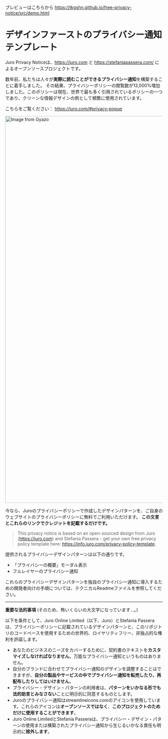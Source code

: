 プレビューはこちらから
https://tkgshn.github.io/free-privacy-notice/src/demo.html

# デザインファーストのプライバシー通知テンプレート

Juro Privacy Noticeは、https://juro.com と https://stefaniapassera.com/ によるオープンソースプロジェクトです。

数年前、私たちは人々が<b>実際に読むことができるプライバシー通知</b>を構築することに着手しました。
その結果、プライバシーポリシーの閲覧数が13,000%増加しました。このポリシーは現在、世界で最も多く引用されているポリシーの一つであり、クリーンな情報デザインの例として頻繁に使用されています。

こちらをご覧ください： https://juro.com/#privacy-popup

<a href="https://civichat.gyazo.com/b99e3e4fa4c419537c679fc1dc24919c"><img src="https://t.gyazo.com/teams/civichat/b99e3e4fa4c419537c679fc1dc24919c.jpg" alt="Image from Gyazo" width="1233"/></a>

今なら、Juroのプライバシーポリシーで作成したデザインパターンを、ご自身のウェブサイトのプライバシーポリシーに無料でご利用いただけます。 <b>この文言とこれらのリンクでクレジットを記載するだけです。</b>
 

> This privacy notice is based on an open-sourced design from Juro (https://juro.com) and Stefania Passera - get your own free privacy policy template here: https://info.juro.com/privacy-policy-template.

提供されるプライバシーデザインパターンは以下の通りです。

- 「プライバシーの概要」モーダル表示
- フルレイヤーのプライバシー通知

これらのプライバシーデザインパターンを独自のプライバシー通知に導入するための開発者向けの手順については、テクニカルReadmeファイルを参照してください。

---

<b>重要な法的事項</b> (そのため、怖いくらいの大文字になっています...。)

以下を条件として、Juro Online Limited（以下、Juro）とStefania Passeraは、プライバシーポリシーに記載されているデザインパターンと、このリポジトリのコードベースを使用するための世界的、ロイヤリティフリー、非独占的な権利を許諾します。

- あなたのビジネスのニーズをカバーするために、契約書のテキストを<b>カスタマイズしなければなりません</b>。万能なプライバシー通知というものはありません。
- 自分のブランドに合わせてプライバシー通知のデザインを調整することはできますが、<b>自分の製品やサービスの中でプライバシー通知を転売したり、再配布したりしてはいけません</b>。
- プライバシー・デザイン・パターンの利用者は、<b>パターンをいかなる形でも法的助言とみなさない</b>ことに明示的に同意するものとします。
- Juroのプライバシー通知はstreamlineicons.comのアイコンを使用しています。これらのアイコンは<b>オープンソースではなく</b>、<b>このプロジェクトのためだけに使用することができます</b>。
- Juro Online LimitedとStefania Passeraは、プライバシー・デザイン・パターンの使用または構築されたプライバシー通知から生じるいかなる責任も明示的に<b>除外します</b>。
